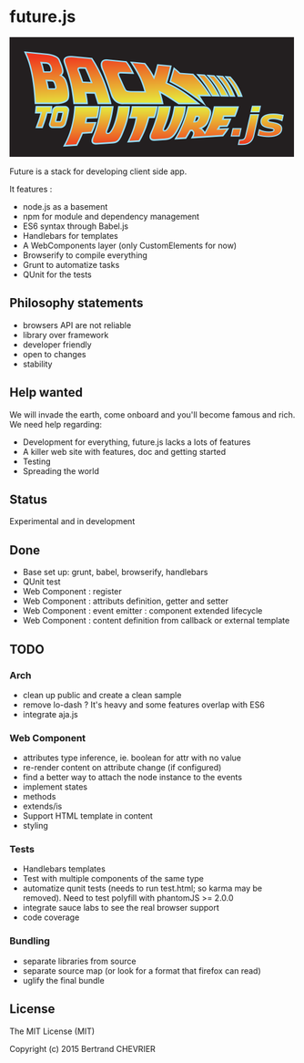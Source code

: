 # future.js

!['Future.js'](public/img/logo.png "Future.js")

Future is a stack for developing client side app.

It features :

- node.js as a basement
- npm for module and dependency management
- ES6 syntax through Babel.js
- Handlebars for templates
- A WebComponents layer (only CustomElements for now)
- Browserify to compile everything
- Grunt to automatize tasks
- QUnit for the tests

## Philosophy statements

 - browsers API are not reliable
 - library over framework
 - developer friendly
 - open to changes
 - stability

## Help wanted

We will invade the earth, come onboard and you'll become famous and rich. We need help regarding:
 - Development for everything, future.js lacks a lots of features
 - A killer web site with features, doc and getting started
 - Testing 
 - Spreading the world

## Status

Experimental and in development

## Done

 - Base set up: grunt, babel, browserify, handlebars
 - QUnit test
 - Web Component : register
 - Web Component : attributs definition, getter and setter
 - Web Component : event emitter : component extended lifecycle
 - Web Component : content definition from callback or external template

## TODO

### Arch

 - clean up public and create a clean sample
 - remove lo-dash ? It's heavy and some features overlap with ES6
 - integrate aja.js

### Web Component

 - attributes type inference, ie. boolean for attr with no value
 - re-render content on attribute change (if configured)
 - find a better way to attach the node instance to the events
 - implement states
 - methods
 - extends/is
 - Support HTML template in content
 - styling

### Tests

 - Handlebars templates
 - Test with multiple components of the same type
 - automatize qunit tests (needs to run test.html; so karma may be removed). Need to test polyfill with phantomJS >= 2.0.0
 - integrate sauce labs to see the real browser support
 - code coverage

### Bundling

 - separate libraries from source
 - separate source map (or look for a format that firefox can read)
 - uglify the final bundle

## License

The MIT License (MIT)

Copyright (c) 2015 Bertrand CHEVRIER
